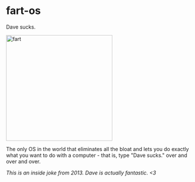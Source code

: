 # fart-os
Dave sucks.

<img width="290" alt="fart" src="https://cloud.githubusercontent.com/assets/3166056/10777257/a358d184-7cd6-11e5-8f6d-066164d48408.png">

The only OS in the world that eliminates all the bloat and lets you do exactly what you want to do with a computer - that is, type "Dave sucks." over and over and over.

_This is an inside joke from 2013. Dave is actually fantastic. <3_
